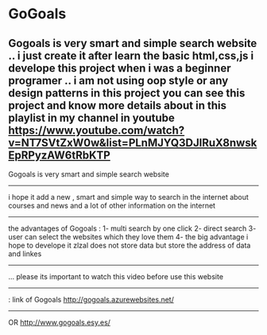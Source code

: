 # GoGoals
Gogoals is very smart and simple search website .. i just create it after learn the basic html,css,js
i develope this project when i was a beginner programer ..
i am not using oop style or any design patterns in this project
you can see this project and know more details about in this playlist in my channel in youtube 
https://www.youtube.com/watch?v=NT7SVtZxW0w&list=PLnMJYQ3DJlRuX8nwskEpRPyzAW6tRbKTP
--------------------------------------------------------------------------------------------------
Gogoals is very smart and simple search website
****************************************************
i hope it add a new , smart and simple way to search in the internet about courses and news and a lot 
of other information on the internet 
***************************************************
the advantages of Gogoals :
1- multi search by one click
2- direct search
3- user can select the websites which they love them
4- the big advantage i hope to develope it zlzal does not store data but store the address of data and 
linkes
****************************************************************************
... please its important to watch this video before use this website 
***************************************************************************
: link of Gogoals 
http://gogoals.azurewebsites.net/
*************************************************************
OR
http://www.gogoals.esy.es/
